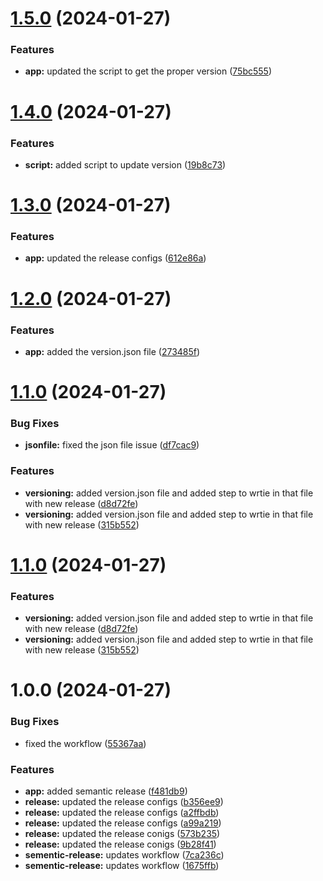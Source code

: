 # [1.5.0](https://github.com/pratham348/semantic-release-demo/compare/v1.4.0...v1.5.0) (2024-01-27)


### Features

* **app:** updated the script to get the proper version ([75bc555](https://github.com/pratham348/semantic-release-demo/commit/75bc555567fc614eba1c7c921a83cabcbfa063d1))

# [1.4.0](https://github.com/pratham348/semantic-release-demo/compare/v1.3.0...v1.4.0) (2024-01-27)


### Features

* **script:** added script to update version ([19b8c73](https://github.com/pratham348/semantic-release-demo/commit/19b8c73a415529864dfc152b23e4784a49a128ad))

# [1.3.0](https://github.com/pratham348/semantic-release-demo/compare/v1.2.0...v1.3.0) (2024-01-27)


### Features

* **app:** updated the release configs ([612e86a](https://github.com/pratham348/semantic-release-demo/commit/612e86a28e4e9dd643a77d6531d6090e108833e3))

# [1.2.0](https://github.com/pratham348/semantic-release-demo/compare/v1.1.0...v1.2.0) (2024-01-27)


### Features

* **app:** added the version.json file ([273485f](https://github.com/pratham348/semantic-release-demo/commit/273485fe29c6b055318cd845a8c0dfc10104086e))

# [1.1.0](https://github.com/pratham348/semantic-release-demo/compare/v1.0.0...v1.1.0) (2024-01-27)


### Bug Fixes

* **jsonfile:** fixed the json file issue ([df7cac9](https://github.com/pratham348/semantic-release-demo/commit/df7cac944344d13f8b99367fd1468e57c3f331c8))


### Features

* **versioning:** added version.json file and added step to wrtie in that file with new release ([d8d72fe](https://github.com/pratham348/semantic-release-demo/commit/d8d72fe9d074b57e6e465a82ae11c29c76874e72))
* **versioning:** added version.json file and added step to wrtie in that file with new release ([315b552](https://github.com/pratham348/semantic-release-demo/commit/315b552f6124ecc05316eb71d738c1905eceb68a))

# [1.1.0](https://github.com/pratham348/semantic-release-demo/compare/v1.0.0...v1.1.0) (2024-01-27)


### Features

* **versioning:** added version.json file and added step to wrtie in that file with new release ([d8d72fe](https://github.com/pratham348/semantic-release-demo/commit/d8d72fe9d074b57e6e465a82ae11c29c76874e72))
* **versioning:** added version.json file and added step to wrtie in that file with new release ([315b552](https://github.com/pratham348/semantic-release-demo/commit/315b552f6124ecc05316eb71d738c1905eceb68a))

# 1.0.0 (2024-01-27)


### Bug Fixes

* fixed the workflow ([55367aa](https://github.com/pratham348/semantic-release-demo/commit/55367aa52e5d57ef3e57e6c2d45f0c2fb6afbf04))


### Features

* **app:** added semantic release ([f481db9](https://github.com/pratham348/semantic-release-demo/commit/f481db9909d58aa4f1bd7312909045b873d3fde6))
* **release:** updated the release configs ([b356ee9](https://github.com/pratham348/semantic-release-demo/commit/b356ee9c23ab84aaaefa41efb737edbfd9cce2c3))
* **release:** updated the release configs ([a2ffbdb](https://github.com/pratham348/semantic-release-demo/commit/a2ffbdbcfec3ab1ac6b00c10c00ff2dfd14cdfd2))
* **release:** updated the release configs ([a99a219](https://github.com/pratham348/semantic-release-demo/commit/a99a2192a2096ba53681b5b274e5dd07319a38b3))
* **release:** updated the release conigs ([573b235](https://github.com/pratham348/semantic-release-demo/commit/573b235017593fcf6cf8c034d36a56d508300660))
* **release:** updated the release conigs ([9b28f41](https://github.com/pratham348/semantic-release-demo/commit/9b28f416490dcb87be1d4c9eaf7a4aa92aa0fc3e))
* **sementic-release:** updates workflow ([7ca236c](https://github.com/pratham348/semantic-release-demo/commit/7ca236cd8a286722de3071bb5fa88f52bf8a5a42))
* **sementic-release:** updates workflow ([1675ffb](https://github.com/pratham348/semantic-release-demo/commit/1675ffb092419e7c393cceacd073c20b20d7164f))
